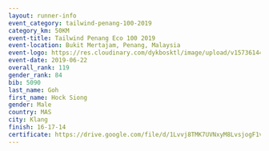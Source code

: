 ```yaml
--- 
layout: runner-info 
event_category: tailwind-penang-100-2019 
category_km: 50KM 
event-title: Tailwind Penang Eco 100 2019 
event-location: Bukit Mertajam, Penang, Malaysia 
event-logo: https://res.cloudinary.com/dykbosktl/image/upload/v1573614442/Logo/Logo_gqlzi3.jpg 
event-date: 2019-06-22 
overall_rank: 119
gender_rank: 84
bib: 5090
last_name: Goh
first_name: Hock Siong
gender: Male
country: MAS
city: Klang
finish: 16-17-14
certificate: https://drive.google.com/file/d/1Lvvj8TMK7UVNxyM8LvsjogF1vvxWqdx5/view?usp=sharing
--- 
```

